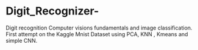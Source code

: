 # Digit_Recognizer-
Digit recognition 
Computer visions fundamentals and image classification.
First attempt on the Kaggle Mnist Dataset using PCA, KNN , Kmeans and simple CNN.
